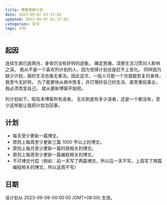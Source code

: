 ```yaml
---
title: 博客更新计划
date: 2023-09-07 03:37:03
updated: 2023-09-07 03:37:03
categories: 杂文
tags: 计划
---
```


## 起因
连续生病已逾两月，身体仍没有好转的迹象。
痛定思痛，深感生活习惯对人影响之深。
我从不是一个喜欢列计划的人，因为觉得计划总是赶不上变化。
同样因为缺少计划，我的生活也毫无章法。因此这次，一般人可能一个月就能恢复的身体，我至今无好转。
为了能更快从病中恢复，并打理好自己的生活、直至重拾事业，我必须改变自己。
就从更新博客开始吧。

列计划如下，昭告本博客所有读者。
无论到底有多少读者，还是一个都没有，至少这样能让我把计划当回事。

## 计划
- 每天至少更新一篇博文。
- 原则上每周至少更新三篇 1000 字以上的博文。
- 原则上每月至少更新一篇时政相关的博文。
- 原则上每周至少更新一篇编程相关的博文。
- 不可博文代偿（例如：前一天写了两篇博文，所以后一天不写，上周写了两篇编程相关的博文，所以这周不写）

## 日期
该计划从 2023-09-08-00:00:00 (GMT+08:00) 生效。
